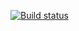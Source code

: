 [![Build status](https://ci.appveyor.com/api/projects/status/5wd96l7uvp42gb6e?svg=true)](https://ci.appveyor.com/project/MikhailVoroshilov/cardorder)
